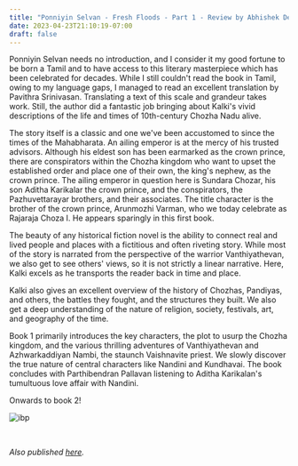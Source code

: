 ```yaml
---
title: "Ponniyin Selvan - Fresh Floods - Part 1 - Review by Abhishek Desikan"
date: 2023-04-23T21:10:19-07:00
draft: false
---
```


Ponniyin Selvan needs no introduction, and I consider it my good fortune to be born a Tamil and to have access to this literary masterpiece which has been celebrated for decades. While I still couldn't read the book in Tamil, owing to my language gaps, I managed to read an excellent translation by Pavithra Srinivasan. Translating a text of this scale and grandeur takes work. Still, the author did a fantastic job bringing about Kalki's vivid descriptions of the life and times of 10th-century Chozha Nadu alive.

The story itself is a classic and one we've been accustomed to since the times of the Mahabharata. An ailing emperor is at the mercy of his trusted advisors. Although his eldest son has been earmarked as the crown prince, there are conspirators within the Chozha kingdom who want to upset the established order and place one of their own, the king's nephew, as the crown prince. The ailing emperor in question here is Sundara Chozar, his son Aditha Karikalar the crown prince, and the conspirators, the Pazhuvettarayar brothers, and their associates. The title character is the brother of the crown prince, Arunmozhi Varman, who we today celebrate as Rajaraja Choza I. He appears sparingly in this first book. 

The beauty of any historical fiction novel is the ability to connect real and lived people and places with a fictitious and often riveting story. While most of the story is narrated from the perspective of the warrior Vanthiyathevan, we also get to see others' views, so it is not strictly a linear narrative. Here, Kalki excels as he transports the reader back in time and place. 

Kalki also gives an excellent overview of the history of Chozhas, Pandiyas, and others, the battles they fought, and the structures they built. We also get a deep understanding of the nature of religion, society, festivals, art, and geography of the time. 

Book 1 primarily introduces the key characters, the plot to usurp the Chozha kingdom, and the various thrilling adventures of Vanthiyathevan and Azhwarkaddiyan Nambi, the staunch Vaishnavite priest. We slowly discover the true nature of central characters like Nandini and Kundhavai. The book concludes with Parthibendran Pallavan listening to Aditha Karikalan's tumultuous love affair with Nandini. 

Onwards to book 2!
 
![ibp](/ps1.jpg)

&nbsp;&nbsp;


*Also published [here](https://www.goodreads.com/review/show/5447889678).*
